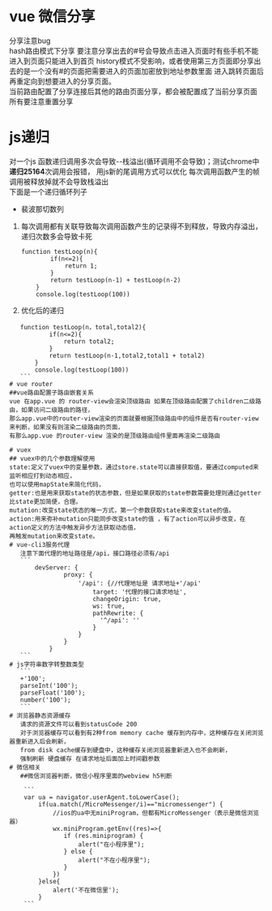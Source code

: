 # vue 微信分享
 分享注意bug  
    hash路由模式下分享 要注意分享出去的#号会导致点击进入页面时有些手机不能进入到页面只能进入到首页
    history模式不受影响，或者使用第三方页面即分享出去的是一个没有#的页面把需要进入的页面加密放到地址参数里面
    进入跳转页面后再重定向到想要进入的分享页面。  
    当前路由配置了分享连接后其他的路由页面分享，都会被配置成了当前分享页面 所有要注意重置分享
 
# js递归
 对一个js 函数递归调用多次会导致--栈溢出(循环调用不会导致)；测试chrome中<b>递归25164</b>次调用会报错，
 用js新的尾调用方式可以优化 每次调用函数产生的帧调用被释放掉就不会导致栈溢出    
 下面是一个递归循环列子 
 * 裴波那切数列 
 1. 每次调用都有关联导致每次调用函数产生的记录得不到释放，导致内存溢出，递归次数多会导致卡死

	```
	function testLoop(n){
			if(n<=2){
				return 1;
			}
			return testLoop(n-1) + testLoop(n-2)
		}
		console.log(testLoop(100))
	```
 2. 优化后的递归
 
 ```
 	function testLoop(n，total,total2){
 			if(n<=2){
 				return total2;
 			}
 			return testLoop(n-1,total2,total1 + total2)
 		}
 		console.log(testLoop(100))
 	```
# vue router
 ##vue路由配置子路由嵌套关系
 vue 在app.vue 的 router-view会渲染顶级路由 如果在顶级路由配置了children二级路由，如果访问二级路由的路径，
 那么app.vue中的router-view渲染的页面就要根据顶级路由中的组件是否有router-view来判断，如果没有则渲染二级路由的页面，
 有那么app.vue 的router-view 渲染的是顶级路由组件里面再渲染二级路由

# vuex
 ## vuex中的几个参数理解使用
 state:定义了vuex中的变量参数，通过store.state可以直接获取值，要通过computed来监听相应打到动态相应，
 也可以使用mapState来简化代码，
 getter:也是用来获取state的状态参数，但是如果获取的state参数需要处理则通过getter比state更加简便，合理。
 mutation:改变state状态的唯一方式，第一个参数获取state来改变state的值。
 action:用来弥补mutation只能同步改变state的值 ，有了action可以异步改变，在action定义的方法中触发异步方法获取动态值，
 再触发mutation来改变state。
# vue-cli3服务代理
	注意下面代理的地址路径是/api，接口路径必须有/api
	```
		devServer: {
		        proxy: {
		            '/api': {//代理地址是 请求地址+'/api'
		                target: '代理的接口请求地址',
		                changeOrigin: true,
		                ws: true,
		                pathRewrite: {
		                  '^/api': ''
		                }
		            }
		        }
		    }
	```
# js字符串数字转整数类型
	```
	+'100';
	parseInt('100');
	parseFloat('100');
	number('100');
	```
# 浏览器静态资源缓存
	请求的资源文件可以看到statusCode 200 
	对于浏览器缓存可以看到有2种from memory cache 缓存到内存中，这种缓存在关闭浏览器重新进入后会刷新，
	from disk cache缓存到硬盘中，这种缓存关闭浏览器重新进入也不会刷新，
	强制刷新 硬盘缓存 在请求地址后面加上时间戳参数
# 微信相关
	##微信浏览器判断，微信小程序里面的webview h5判断	
	
	 ```
	 var ua = navigator.userAgent.toLowerCase();
	     if(ua.match(/MicroMessenger/i)=="micromessenger") {
	         //ios的ua中无miniProgram，但都有MicroMessenger（表示是微信浏览器）
	         wx.miniProgram.getEnv((res)=>{
	            if (res.miniprogram) {
	                alert("在小程序里");
	            } else {
	                alert("不在小程序里");
	            }
	         })
	     }else{
	         alert('不在微信里');
	     }
	 ```